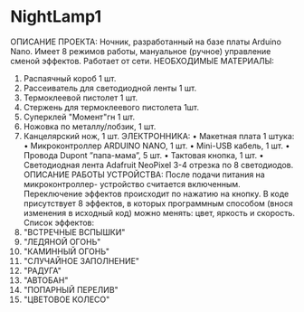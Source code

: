 # NightLamp1

ОПИСАНИЕ ПРОЕКТА:
Ночник, разработанный на базе платы Arduino Nano. Имеет 8 режимов работы, мануальное (ручное) управление сменой эффектов. Работает от сети. 
НЕОБХОДИМЫЕ МАТЕРИАЛЫ:
1.  Распаячный короб 1 шт.
2.  Рассеиватель для светодиодной ленты 1 шт.
3.  Термоклеевой пистолет 1 шт.
4.  Стержень для термоклеевого пистолета 1шт.
5.  Суперклей "Момент"гн 1 шт.
6.  Ножовка по металлу/лобзик, 1 шт.
7.  Канцелярский нож, 1 шт.
ЭЛЕКТРОННИКА:
•	Макетная плата 1 штука:
•	Микроконтроллер  ARDUINO NANO, 1 шт.
•	Mini-USB кабель, 1 шт.
•	Провода Dupont ”папа-мама”, 5 шт.
•	Тактовая кнопка, 1 шт.
•	Светодиодная лента Adafruit NeoPixel 3-4 отрезка по 8 светодиодов.
ОПИСАНИЕ РАБОТЫ УСТРОЙСТВА:
После подачи питания на микроконтроллер- устройство считается включенным. Переключение эффектов происходит по нажатию на кнопку. В коде присутствует 8 эффектов, в которых программным способом (внося изменения в исходный код) можно менять: цвет, яркость и скорость.
Список эффектов:
1.  "ВСТРЕЧНЫЕ ВСПЫШКИ"
2.	"ЛЕДЯНОЙ ОГОНЬ"
3.	"КАМИННЫЙ ОГОНЬ"
4.	"СЛУЧАЙНОЕ ЗАПОЛНЕНИЕ"
5.	"РАДУГА"
6.	"АВТОБАН"
7.	"ПОПАРНЫЙ ПЕРЕЛИВ"
8.	"ЦВЕТОВОЕ КОЛЕСО"
